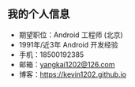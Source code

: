## 我的个人信息

* 期望职位：Android 工程师 (北京)
* 1991年/近3年 Android 开发经验
* 手机：18500192385
* 邮箱：yangkai1202@126.com
* 博客：https://kevin1202.github.io

